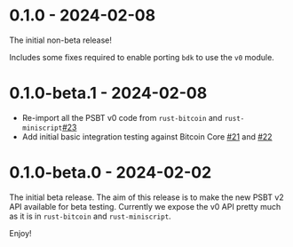 # 0.1.0 - 2024-02-08

The initial non-beta release!

Includes some fixes required to enable porting `bdk` to use the `v0` module.

# 0.1.0-beta.1 - 2024-02-08

- Re-import all the PSBT v0 code from `rust-bitcoin` and `rust-miniscript`[#23](https://github.com/tcharding/rust-psbt/pull/23)
- Add initial basic integration testing against Bitcoin Core [#21](https://github.com/tcharding/rust-psbt/pull/21)
  and [#22](https://github.com/tcharding/rust-psbt/pull/22)

# 0.1.0-beta.0 - 2024-02-02

The initial beta release. The aim of this release is to make the new PSBT v2 API available for beta
testing. Currently we expose the v0 API pretty much as it is in `rust-bitcoin` and `rust-miniscript`.

Enjoy!
